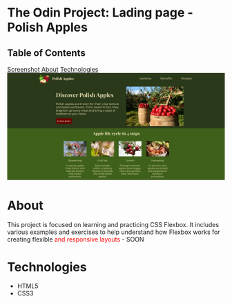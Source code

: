 # The Odin Project: Lading page - Polish Apples
## Table of Contents

[Screenshot](#screenshots)
[About](#about)
[Technologies](#technologies)
![screenshot](assets/photos/Readmd.jpg)

# About 
This project is focused on learning and practicing CSS Flexbox. It includes various examples and exercises to help understand how Flexbox works for creating flexible <span style="color:red">and responsive layouts</span> - SOON

# Technologies 
- HTML5
- CSS3